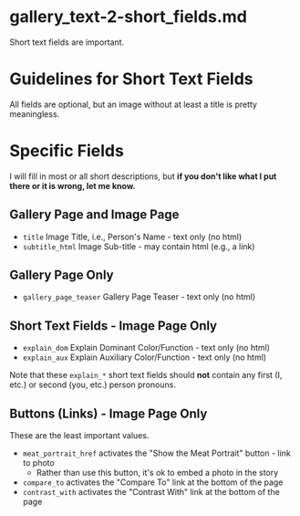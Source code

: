 
# gallery_text-2-short_fields.md

Short text fields are important.

# Guidelines for Short Text Fields

All fields are optional, but an image without at least a title is pretty meaningless.

# Specific Fields

I will fill in most or all short descriptions, but **if you don't like what I put there or it is wrong, let me know.**

## Gallery Page and Image Page

- `title` Image Title, i.e., Person's Name - text only (no html)
- `subtitle_html` Image Sub-title - may contain html (e.g., a link)

## Gallery Page Only

- `gallery_page_teaser` Gallery Page Teaser - text only (no html)

## Short Text Fields - Image Page Only

- `explain_dom` Explain Dominant Color/Function - text only (no html)
- `explain_aux` Explain Auxiliary Color/Function - text only (no html)

Note that these `explain_*` short text fields should **not** contain any first (I, etc.) or second (you, etc.) person pronouns.

## Buttons (Links) - Image Page Only

These are the least important values.

- `meat_portrait_href` activates the "Show the Meat Portrait" button - link to photo
  - Rather than use this button, it's ok to embed a photo in the story
- `compare_to` activates the "Compare To" link at the bottom of the page
- `contrast_with` activates the "Contrast With" link at the bottom of the page

